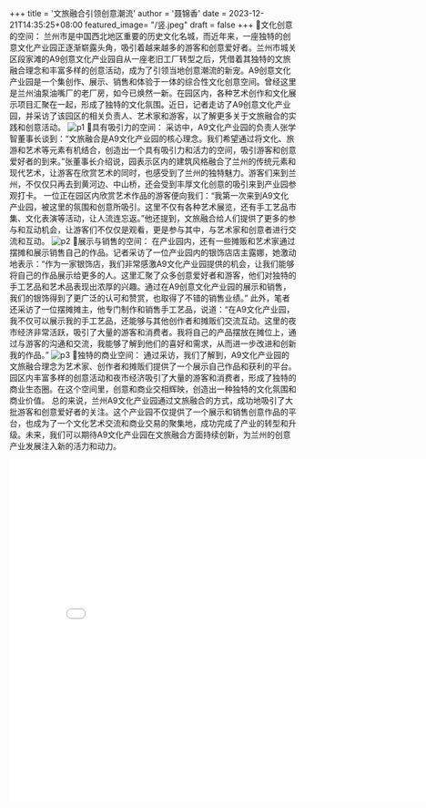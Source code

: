 +++
title = '文旅融合引领创意潮流'
author = '聂锦香'
date = 2023-12-21T14:35:25+08:00
featured_image= "/竖.jpeg"
draft = false
+++
文化创意的空间：
兰州市是中国西北地区重要的历史文化名城，而近年来，一座独特的创意文化产业园正逐渐崭露头角，吸引着越来越多的游客和创意爱好者。兰州市城关区段家滩的A9创意文化产业园自从一座老旧工厂转型之后，凭借着其独特的文旅融合理念和丰富多样的创意活动，成为了引领当地创意潮流的新宠。A9创意文化产业园是一个集创作、展示、销售和体验于一体的综合性文化创意空间。曾经这里是兰州油泵油嘴厂的老厂房，如今已焕然一新。在园区内，各种艺术创作和文化展示项目汇聚在一起，形成了独特的文化氛围。近日，记者走访了A9创意文化产业园，并采访了该园区的相关负责人、艺术家和游客，以了解更多关于文旅融合的实践和创意活动。
![p1](/老厂.jpeg)
具有吸引力的空间：
采访中，A9文化产业园的负责人张学智董事长谈到：“文旅融合是A9文化产业园的核心理念。我们希望通过将文化、旅游和艺术等元素有机结合，创造出一个具有吸引力和活力的空间，吸引游客和创意爱好者的到来。”张董事长介绍说，园表示区内的建筑风格融合了兰州的传统元素和现代艺术，让游客在欣赏艺术的同时，也感受到了兰州的独特魅力。游客们来到兰州，不仅仅只再去到黄河边、中山桥，还会受到丰厚文化创意的吸引来到产业园参观打卡。
一位正在园区内欣赏艺术作品的游客便向我们：“我第一次来到A9文化产业园，被这里的氛围和创意所吸引。这里不仅有各种艺术展览，还有手工艺品市集、文化表演等活动，让人流连忘返。”他还提到，文旅融合给人们提供了更多的参与和互动机会，让游客们不仅仅是观看，更是参与其中，与艺术家和创意者进行交流和互动。
![p2](/集市1.jpeg)
展示与销售的空间：
在产业园内，还有一些摊贩和艺术家通过摆摊和展示销售自己的作品。记者采访了一位产业园内的银饰店店主露娜，她激动地表示：“作为一家银饰店，我们非常感激A9文化产业园提供的机会，让我们能够将自己的作品展示给更多的人。这里汇聚了众多创意爱好者和游客，他们对独特的手工艺品和艺术品表现出浓厚的兴趣。通过在A9创意文化产业园的展示和销售，我们的银饰得到了更广泛的认可和赞赏，也取得了不错的销售业绩。”
此外，笔者还采访了一位摆摊摊主，他专门制作和销售手工艺品，说道：“在A9文化产业园，我不仅可以展示我的手工艺品，还能够与其他创作者和摊贩们交流互动。这里的夜市经济非常活跃，吸引了大量的游客和消费者。我将自己的产品摆放在摊位上，通过与游客的沟通和交流，我能够了解到他们的喜好和需求，从而进一步改进和创新我的作品。”
![p3](/竖.jpeg)
独特的商业空间：
通过采访，我们了解到，A9文化产业园的文旅融合理念为艺术家、创作者和摊贩们提供了一个展示自己作品和获利的平台。园区内丰富多样的创意活动和夜市经济吸引了大量的游客和消费者，形成了独特的商业生态圈。在这个空间里，创意和商业交相辉映，创造出一种独特的文化氛围和商业价值。
总的来说，兰州A9文化产业园通过文旅融合的方式，成功地吸引了大批游客和创意爱好者的关注。这个产业园不仅提供了一个展示和销售创意作品的平台，也成为了一个文化艺术交流和商业交易的聚集地，成功完成了产业的转型和升级。未来，我们可以期待A9文化产业园在文旅融合方面持续创新，为兰州的创意产业发展注入新的活力和动力。

<iframe src="//player.bilibili.com/player.html?aid=729720385&bvid=BV1rS4y1W7fs&cid=809113298&p=1" scrolling="no" border="0" frameborder="no" framespacing="0" allowfullscreen="true" width="800px" height="600px"> </iframe>